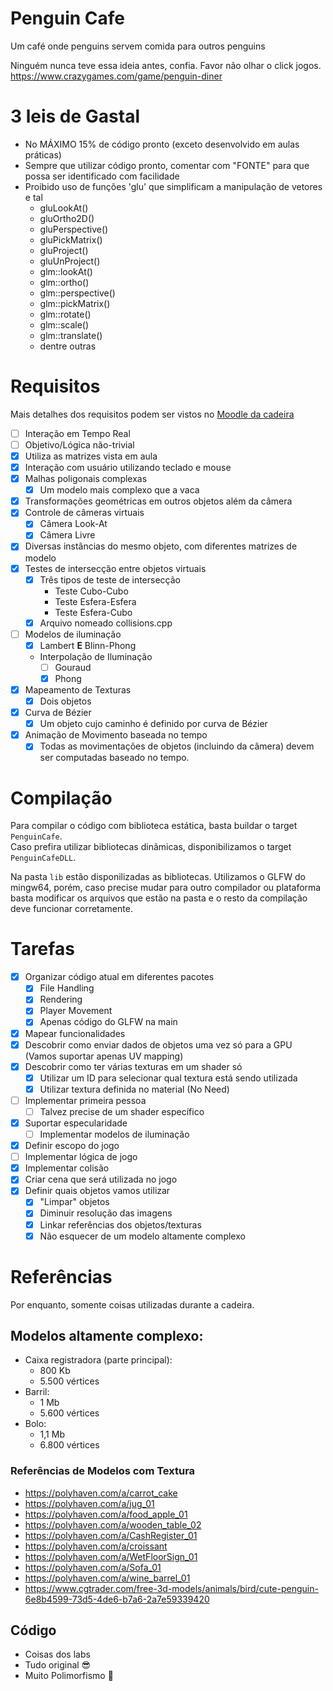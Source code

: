 # Penguin Cafe

Um café onde penguins servem comida para outros penguins

Ninguém nunca teve essa ideia antes, confia. Favor não olhar o click jogos.
https://www.crazygames.com/game/penguin-diner

# 3 leis de Gastal

- No MÁXIMO 15% de código pronto (exceto desenvolvido em aulas práticas)
- Sempre que utilizar código pronto, comentar com "FONTE" para que possa ser identificado com facilidade
- Proibido uso de funções 'glu' que simplificam a manipulação de vetores e tal
	- gluLookAt()
	- gluOrtho2D()
	- gluPerspective()
	- gluPickMatrix()
	- gluProject()
	- gluUnProject()
	- glm::lookAt()
	- glm::ortho()
	- glm::perspective()
	- glm::pickMatrix()
	- glm::rotate()
	- glm::scale()
	- glm::translate()
	- dentre outras

# Requisitos

Mais detalhes dos requisitos podem ser vistos no [Moodle da cadeira](https://moodle.inf.ufrgs.br/mod/assign/view.php?id=112199)

- [ ] Interação em Tempo Real
- [ ] Objetivo/Lógica não-trivial
- [X] Utiliza as matrizes vista em aula
- [X] Interação com usuário utilizando teclado e mouse
- [X] Malhas poligonais complexas
  - [X] Um modelo mais complexo que a vaca
- [X] Transformações geométricas em outros objetos além da câmera
- [X] Controle de câmeras virtuais
  - [X] Câmera Look-At
  - [X] Câmera Livre
- [X] Diversas instâncias do mesmo objeto, com diferentes matrizes de modelo
- [X] Testes de intersecção entre objetos virtuais
  - [X] Três tipos de teste de intersecção
    - Teste Cubo-Cubo
    - Teste Esfera-Esfera
    - Teste Esfera-Cubo
  - [X] Arquivo nomeado collisions.cpp
- [ ] Modelos de iluminação
  - [X] Lambert **E** Blinn-Phong
  - Interpolação de Iluminação
    - [ ] Gouraud
    - [X] Phong
- [X] Mapeamento de Texturas
  - [X] Dois objetos 
- [X] Curva de Bézier
  - [X] Um objeto cujo caminho é definido por curva de Bézier
- [X] Animação de Movimento baseada no tempo
  - [X] Todas as movimentações de objetos (incluindo da câmera) devem ser computadas baseado no tempo.

# Compilação

Para compilar o código com biblioteca estática, basta buildar o target `PenguinCafe`.   
Caso prefira utilizar bibliotecas dinâmicas, disponibilizamos o target `PenguinCafeDLL`.

Na pasta `lib` estão disponilizadas as bibliotecas. Utilizamos o GLFW do mingw64, porém, caso precise mudar para outro compilador ou plataforma
basta modificar os arquivos que estão na pasta e o resto da compilação deve funcionar corretamente.

# Tarefas

- [X] Organizar código atual em diferentes pacotes
  - [X] File Handling
  - [X] Rendering
  - [X] Player Movement
  - [X] Apenas código do GLFW na main
- [X] Mapear funcionalidades
- [X] Descobrir como enviar dados de objetos uma vez só para a GPU (Vamos suportar apenas UV mapping)
- [X] Descobrir como ter várias texturas em um shader só
  - [X] Utilizar um ID para selecionar qual textura está sendo utilizada
  - [X] Utilizar textura definida no material (No Need)
- [ ] Implementar primeira pessoa
  - [ ] Talvez precise de um shader específico 
- [X] Suportar especularidade
  - [ ] Implementar modelos de iluminação 
- [X] Definir escopo do jogo
- [ ] Implementar lógica de jogo
- [X] Implementar colisão
- [X] Criar cena que será utilizada no jogo
- [X] Definir quais objetos vamos utilizar
  - [X] "Limpar" objetos
  - [X] Diminuir resolução das imagens
  - [X] Linkar referências dos objetos/texturas
  - [X] Não esquecer de um modelo altamente complexo

# Referências

Por enquanto, somente coisas utilizadas durante a cadeira.

## Modelos altamente complexo: 
* Caixa registradora (parte principal):
  * 800 Kb
  * 5.500 vértices
* Barril:
  * 1 Mb
  * 5.600 vértices
* Bolo:
  * 1,1 Mb
  * 6.800 vértices

### Referências de Modelos com Textura
* https://polyhaven.com/a/carrot_cake
* https://polyhaven.com/a/jug_01
* https://polyhaven.com/a/food_apple_01
* https://polyhaven.com/a/wooden_table_02
* https://polyhaven.com/a/CashRegister_01
* https://polyhaven.com/a/croissant
* https://polyhaven.com/a/WetFloorSign_01
* https://polyhaven.com/a/Sofa_01
* https://polyhaven.com/a/wine_barrel_01
* https://www.cgtrader.com/free-3d-models/animals/bird/cute-penguin-6e8b4599-73d5-4de6-b7a6-2a7e59339420

## Código
- Coisas dos labs
- Tudo original 😎
- Muito Polimorfismo 🪿
